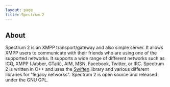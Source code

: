 ```yaml
---
layout: page
title: Spectrum 2
---
```


## About

Spectrum 2 is an XMPP transport/gateway and also simple server.
It allows XMPP users to communicate with their friends who are using one of the supported networks.
It supports a wide range of different networks such as ICQ, XMPP (Jabber, GTalk), AIM, MSN, Facebook, Twitter, or IRC.
Spectrum 2 is written in C++ and uses the [Swiften](http://swift.im/swiften) library and various different libraries for "legacy networks".
Spectrum 2 is open source and released under the GNU GPL.


